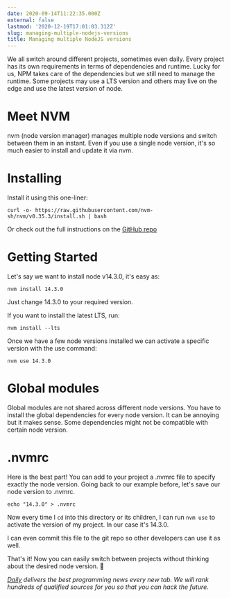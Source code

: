 ```yaml
---
date: 2020-09-14T11:22:35.000Z
external: false
lastmod: '2020-12-19T17:01:03.312Z'
slug: managing-multiple-nodejs-versions
title: Managing multiple NodeJS versions
---
```


We all switch around different projects, sometimes even daily. Every project has its own requirements in terms of dependencies and runtime. Lucky for us, NPM takes care of the dependencies but we still need to manage the runtime. Some projects may use a LTS version and others may live on the edge and use the latest version of node.

# Meet NVM

nvm (node version manager) manages multiple node versions and switch between them in an instant.
Even if you use a single node version, it's so much easier to install and update it via nvm.

# Installing

Install it using this one-liner:
```
curl -o- https://raw.githubusercontent.com/nvm-sh/nvm/v0.35.3/install.sh | bash
```

Or check out the full instructions on the [GitHub repo](https://github.com/nvm-sh/nvm)

# Getting Started

Let's say we want to install node v14.3.0, it's easy as:
```
nvm install 14.3.0
```
Just change 14.3.0 to your required version.

If you want to install the latest LTS, run:
```
nvm install --lts
```

Once we have a few node versions installed we can activate a specific version with the use command:
```
nvm use 14.3.0
```

# Global modules

Global modules are not shared across different node versions. You have to install the global dependencies for every node version. It can be annoying but it makes sense. Some dependencies might not be compatible with certain node version.

# .nvmrc

Here is the best part! You can add to your project a .nvmrc file to specify exactly the node version.
Going back to our example before, let's save our node version to .nvmrc.

```
echo "14.3.0" > .nvmrc
```
Now every time I `cd` into this directory or its children, I can run `nvm use` to activate the version of my project. In our case it's 14.3.0.

I can even commit this file to the git repo so other developers can use it as well.

That's it! Now you can easily switch between projects without thinking about the desired node version. 👾



_[Daily](https://api.daily.dev/get?r=devto) delivers the best programming news every new tab. We will rank hundreds of qualified sources for you so that you can hack the future._


